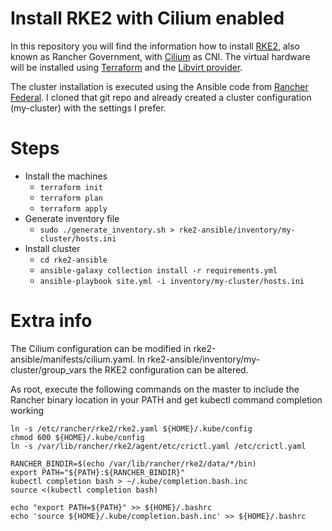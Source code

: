 # Install RKE2 with Cilium enabled
In this repository you will find the information how to install [RKE2](https://docs.rke2.io/), also known as Rancher Government, with [Cilium](https://cilium.io/) as CNI. The virtual hardware will be installed using [Terraform](https://www.terraform.io/) and the [Libvirt provider](https://github.com/dmacvicar/terraform-provider-libvirt).

The cluster installation is executed using the Ansible code from [Rancher Federal](https://github.com/rancherfederal/rke2-ansible). I cloned that git repo and already created a cluster configuration (my-cluster) with the settings I prefer.

# Steps
* Install the machines
  * `terraform init`
  * `terraform plan`
  * `terraform apply`
* Generate inventory file
  * `sudo ./generate_inventory.sh > rke2-ansible/inventory/my-cluster/hosts.ini`
* Install cluster
  * `cd rke2-ansible`
  * `ansible-galaxy collection install -r requirements.yml`
  * `ansible-playbook site.yml -i inventory/my-cluster/hosts.ini`

# Extra info
The Cilium configuration can be modified in rke2-ansible/manifests/cilium.yaml. In rke2-ansible/inventory/my-cluster/group_vars the RKE2 configuration can be altered.

As root, execute the following commands on the master to include the Rancher binary location in your PATH and get kubectl command completion working

```lang=shell
ln -s /etc/rancher/rke2/rke2.yaml ${HOME}/.kube/config
chmod 600 ${HOME}/.kube/config
ln -s /var/lib/rancher/rke2/agent/etc/crictl.yaml /etc/crictl.yaml

RANCHER_BINDIR=$(echo /var/lib/rancher/rke2/data/*/bin)
export PATH="${PATH}:${RANCHER_BINDIR}"
kubectl completion bash > ~/.kube/completion.bash.inc
source <(kubectl completion bash)

echo "export PATH=${PATH}" >> ${HOME}/.bashrc
echo 'source ${HOME}/.kube/completion.bash.inc' >> ${HOME}/.bashrc
```
